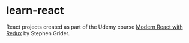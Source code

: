 # learn-react

React projects created as part of the Udemy course [Modern React with Redux](https://www.udemy.com/course/react-redux) by Stephen Grider.
